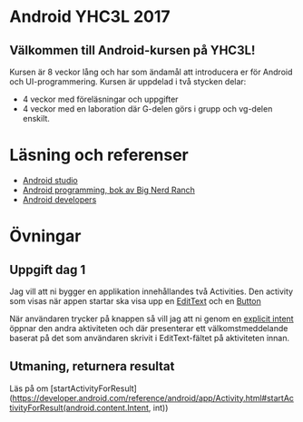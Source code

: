 # Android YHC3L 2017

## Välkommen till Android-kursen på YHC3L!

Kursen är 8 veckor lång och har som ändamål att introducera er för Android och UI-programmering. Kursen är uppdelad i två stycken delar:
- 4 veckor med föreläsningar och uppgifter
- 4 veckor med en laboration där G-delen görs i grupp och vg-delen enskilt. 

# Läsning och referenser
- [Android studio](https://developer.android.com/studio/index.html)
- [Android programming, bok av Big Nerd Ranch](https://http://www.adlibris.com/se/bok/android-programming-9780134706054)
- [Android developers](https://developer.android.com/)

# Övningar

## Uppgift dag 1

Jag vill att ni bygger en applikation innehållandes två Activities. 
Den activity som visas när appen startar ska visa upp en [EditText](https://developer.android.com/reference/android/widget/EditText.html) och en [Button](https://developer.android.com/reference/android/widget/Button.html)

När användaren trycker på knappen så vill jag att ni genom en [explicit intent](https://developer.android.com/guide/components/intents-filters.html) öppnar den andra aktiviteten och där presenterar ett välkomstmeddelande baserat på det som användaren skrivit i EditText-fältet på aktiviteten innan. 

## Utmaning, returnera resultat

Läs på om [startActivityForResult](https://developer.android.com/reference/android/app/Activity.html#startActivityForResult(android.content.Intent, int))
